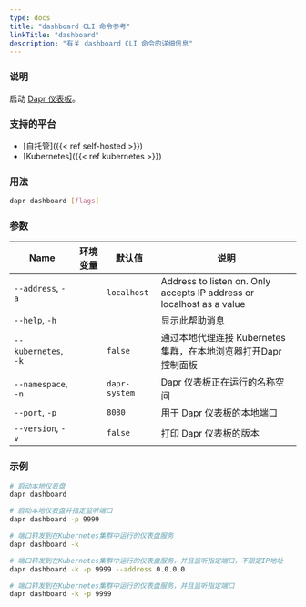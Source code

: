 ```yaml
---
type: docs
title: "dashboard CLI 命令参考"
linkTitle: "dashboard"
description: "有关 dashboard CLI 命令的详细信息"
---
```


### 说明

启动 [Dapr 仪表板](https://github.com/dapr/dashboard)。

### 支持的平台

- [自托管]({{< ref self-hosted >}})
- [Kubernetes]({{< ref kubernetes >}})

### 用法

```bash
dapr dashboard [flags]
```

### 参数

| Name                 | 环境变量 | 默认值           | 说明                                                                    |
| -------------------- | ---- | ------------- | --------------------------------------------------------------------- |
| `--address`, `-a`    |      | `localhost`   | Address to listen on. Only accepts IP address or localhost as a value |
| `--help`, `-h`       |      |               | 显示此帮助消息                                                               |
| `--kubernetes`, `-k` |      | `false`       | 通过本地代理连接 Kubernetes 集群，在本地浏览器打开Dapr 控制面板                              |
| `--namespace`, `-n`  |      | `dapr-system` | Dapr 仪表板正在运行的名称空间                                                     |
| `--port`, `-p`       |      | `8080`        | 用于 Dapr 仪表板的本地端口                                                      |
| `--version`, `-v`    |      | `false`       | 打印 Dapr 仪表板的版本                                                        |

### 示例

```bash
# 启动本地仪表盘
dapr dashboard

# 启动本地仪表盘并指定监听端口
dapr dashboard -p 9999

# 端口转发到在Kubernetes集群中运行的仪表盘服务
dapr dashboard -k

# 端口转发到在Kubernetes集群中运行的仪表盘服务，并且监听指定端口，不限定IP地址
dapr dashboard -k -p 9999 --address 0.0.0.0

# 端口转发到在Kubernetes集群中运行的仪表盘服务，并且监听指定端口
dapr dashboard -k -p 9999
```
